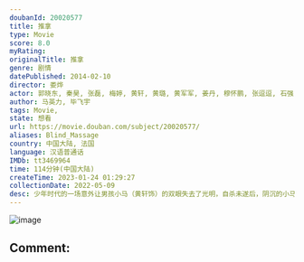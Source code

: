 ```yaml
---
doubanId: 20020577
title: 推拿
type: Movie
score: 8.0
myRating: 
originalTitle: 推拿
genre: 剧情
datePublished: 2014-02-10
director: 娄烨
actor: 郭晓东, 秦昊, 张磊, 梅婷, 黄轩, 黄璐, 黄军军, 姜丹, 穆怀鹏, 张逗逗, 石强, 孙珂, 王素玉, 赵志刚, 陈嘉为, 陈光辉, 韩素珍, 徐金凤, 雷霖, 韩织优, 任志书, 李子邑
author: 马英力, 毕飞宇
tags: Movie, 
state: 想看
url: https://movie.douban.com/subject/20020577/
aliases: Blind_Massage
country: 中国大陆, 法国
language: 汉语普通话
IMDb: tt3469964
time: 114分钟(中国大陆)
createTime: 2023-01-24 01:29:27
collectionDate: 2022-05-09
desc: 少年时代的一场意外让男孩小马（黄轩饰）的双眼失去了光明，自杀未遂后，阴沉的小马辗转来到了由沙复明（秦昊饰）所经营的盲人按摩中心就职。在这里，聚集了许多和小马一样的盲人，无论是先天还是后天，生活在共...
---
```


![image](p2211024574.jpg)

Comment: 
---

